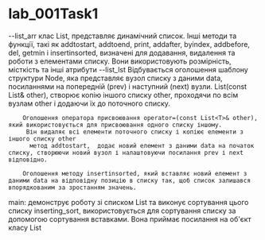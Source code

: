 # lab_001Task1

--list_arr
          клас List, представляє динамічний список.
          Інші методи та функції, такі як addtostart, addtoend, print, addafter, byindex, addbefore, del, getmin і insertinsorted,
         визначені для додавання, видалення та роботи з елементами списку. Вони використовують розмірність, місткість та інші атрибути
--list_lst
          Відбувається оголошення  шаблону структури Node, яка представляє вузол списку з даними data, посиланнями на попередній (prev) і наступний (next) вузли.
          List(const List<T>& other),  створює копію іншого списку other, проходячи по всім вузлам other і додаючи їх до поточного списку.
          
        Оголошення оператора присвоювання operator=(const List<T>& other), який використовується для присвоювання одного списку іншому.
         Він видаляє всі елементи поточного списку і копіює елементи з іншого списку other
          метод addtostart,  додає новий елемент з даними data на початок списку, створюючи новий вузол і налаштовуючи посилання prev і next відповідно.

        Оголошення методу insertinsorted, який вставляє новий елемент з даними data на відповідну позицію в списку так, щоб список залишався впорядкованим за зростанням значень.

main:
   демонструє роботу зі списком List та виконує сортування цього списку
  inserting_sort,  використовується для сортування списку за допомогою сортування вставками. Вона приймає посилання на об'єкт класу List
